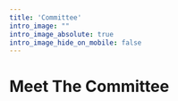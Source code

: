 ```yaml
---
title: 'Committee'
intro_image: ""
intro_image_absolute: true
intro_image_hide_on_mobile: false
---
```


# Meet The Committee

